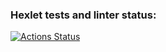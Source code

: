 ### Hexlet tests and linter status:
[![Actions Status](https://github.com/5Manya5/frontend-project-lvl1/workflows/hexlet-check/badge.svg)](https://github.com/5Manya5/frontend-project-lvl1/actions)